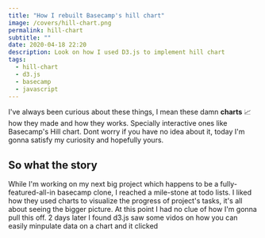 ```yaml
---
title: "How I rebuilt Basecamp's hill chart"
image: /covers/hill-chart.png
permalink: hill-chart
subtitle: ""
date: 2020-04-18 22:20
description: Look on how I used D3.js to implement hill chart
tags:
  - hill-chart
  - d3.js
  - basecamp
  - javascript
---
```


I've always been curious about these things, I mean these damn **charts** 📈 how they made and how they works. Specially interactive ones like Basecamp's Hill chart. Dont worry if you have no idea about it, today I'm gonna satisfy my curiosity and hopefully yours.

## So what the story

While I'm working on my next big project which happens to be a fully-featured-all-in basecamp clone, I reached a mile-stone at todo lists. I liked how they used charts to visualize the progress of project's tasks, it's all about seeing the bigger picture.
At this point I had no clue of how I'm gonna pull this off. 2 days later I found d3.js saw some vidos on how you can easily minpulate data on a chart and it clicked
